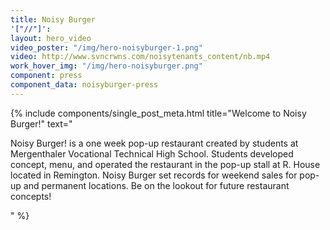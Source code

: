 ```yaml
---
title: Noisy Burger
'["//"]': 
layout: hero_video
video_poster: "/img/hero-noisyburger-1.png"
video: http://www.svncrwns.com/noisytenants_content/nb.mp4
work_hover_img: "/img/hero-noisyburger.png"
component: press
component_data: noisyburger-press
---
```


<div class="single_post_wrapper">
{% include components/single_post_meta.html
    title="Welcome to Noisy Burger!"
    text="<p>Noisy Burger! is a one week pop-up restaurant created by students at Mergenthaler Vocational Technical High School. Students developed concept, menu, and operated the restaurant in the pop-up stall at R. House located in Remington. Noisy Burger set records for weekend sales for pop-up and permanent locations. Be on the lookout for future restaurant concepts!</p>"
%}
</div>
